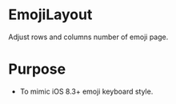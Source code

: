EmojiLayout
=============

Adjust rows and columns number of emoji page.

Purpose
==========

* To mimic iOS 8.3+ emoji keyboard style.
